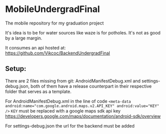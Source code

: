 # MobileUndergradFinal
The mobile repository for my graduation project

It's idea is to be for water sources like waze is for potholes. It's not as good by a large margin.

It consumes an api hosted at: https://github.com/Vikcoc/BackendUndergradFinal

## Setup:
There are 2 files missing from git: AndroidManifestDebug.xml and settings-debug.json, both of them have a release counterpart in their respective folder that serves as a template.

For AndroidManifestDebug.xml in the line of code ```<meta-data android:name="com.google.android.maps.v2.API_KEY" android:value="KEY" />``` ```KEY``` must be replaced with a google maps sdk api key
https://developers.google.com/maps/documentation/android-sdk/overview

For settings-debug.json the url for the backend must be added
